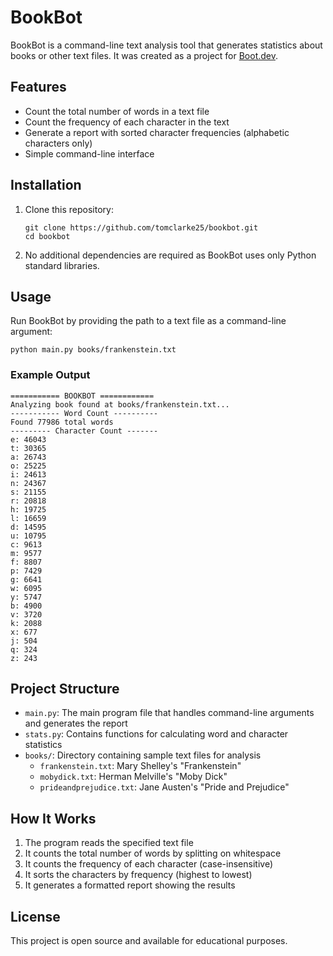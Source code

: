 # BookBot

BookBot is a command-line text analysis tool that generates statistics about books or other text files. It was created as a project for [Boot.dev](https://www.boot.dev).

## Features

- Count the total number of words in a text file
- Count the frequency of each character in the text
- Generate a report with sorted character frequencies (alphabetic characters only)
- Simple command-line interface

## Installation

1. Clone this repository:
   ```
   git clone https://github.com/tomclarke25/bookbot.git
   cd bookbot
   ```

2. No additional dependencies are required as BookBot uses only Python standard libraries.

## Usage

Run BookBot by providing the path to a text file as a command-line argument:

```
python main.py books/frankenstein.txt
```

### Example Output

```
=========== BOOKBOT ============
Analyzing book found at books/frankenstein.txt...
----------- Word Count ----------
Found 77986 total words
--------- Character Count -------
e: 46043
t: 30365
a: 26743
o: 25225
i: 24613
n: 24367
s: 21155
r: 20818
h: 19725
l: 16659
d: 14595
u: 10795
c: 9613
m: 9577
f: 8807
p: 7429
g: 6641
w: 6095
y: 5747
b: 4900
v: 3720
k: 2088
x: 677
j: 504
q: 324
z: 243
```

## Project Structure

- `main.py`: The main program file that handles command-line arguments and generates the report
- `stats.py`: Contains functions for calculating word and character statistics
- `books/`: Directory containing sample text files for analysis
  - `frankenstein.txt`: Mary Shelley's "Frankenstein"
  - `mobydick.txt`: Herman Melville's "Moby Dick"
  - `prideandprejudice.txt`: Jane Austen's "Pride and Prejudice"

## How It Works

1. The program reads the specified text file
2. It counts the total number of words by splitting on whitespace
3. It counts the frequency of each character (case-insensitive)
4. It sorts the characters by frequency (highest to lowest)
5. It generates a formatted report showing the results

## License

This project is open source and available for educational purposes.
